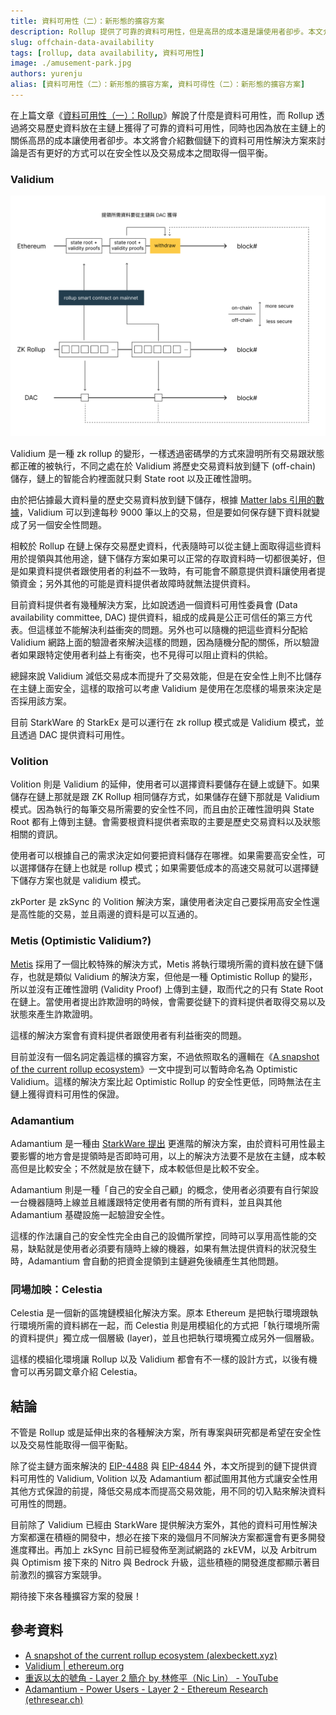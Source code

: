 ```yaml
---
title: 資料可用性（二）：新形態的擴容方案
description: Rollup 提供了可靠的資料可用性，但是高昂的成本還是讓使用者卻步。本文介紹數種鏈下資料可用性方案在安全性與交易成本之間取得平衡。
slug: offchain-data-availability
tags: [rollup, data availability, 資料可用性]
image: ./amusement-park.jpg
authors: yurenju
alias: [資料可用性（二）：新形態的擴容方案, 資料可得性（二）：新形態的擴容方案]
---
```


在上篇文章《[資料可用性（一）：Rollup](rollup-data-availability)》解說了什麼是資料可用性，而 Rollup 透過將交易歷史資料放在主鏈上獲得了可靠的資料可用性，同時也因為放在主鏈上的關係高昂的成本讓使用者卻步。本文將會介紹數個鏈下的資料可用性解決方案來討論是否有更好的方式可以在安全性以及交易成本之間取得一個平衡。

<!--truncate-->

### Validium
![Data Availability - Validium](DA-Validium.png)

Validium 是一種 zk rollup 的變形，一樣透過密碼學的方式來證明所有交易跟狀態都正確的被執行，不同之處在於 Validium 將歷史交易資料放到鏈下 (off-chain) 儲存，鏈上的智能合約裡面就只剩 State root 以及正確性證明。

由於把佔據最大資料量的歷史交易資料放到鏈下儲存，根據 [Matter labs 引用的數據](https://blog.matter-labs.io/zkrollup-vs-validium-starkex-5614e38bc263)，Validium 可以到達每秒 9000 筆以上的交易，但是要如何保存鏈下資料就變成了另一個安全性問題。

相較於 Rollup 在鏈上保存交易歷史資料，代表隨時可以從主鏈上面取得這些資料用於提領與其他用途，鏈下儲存方案如果可以正常的存取資料時一切都很美好，但是如果資料提供者跟使用者的利益不一致時，有可能會不願意提供資料讓使用者提領資金；另外其他的可能是資料提供者故障時就無法提供資料。

目前資料提供者有幾種解決方案，比如說透過一個資料可用性委員會 (Data availability committee, DAC) 提供資料，組成的成員是公正可信任的第三方代表。但這樣並不能解決利益衝突的問題。另外也可以隨機的把這些資料分配給 Validium 網路上面的驗證者來解決這樣的問題，因為隨機分配的關係，所以驗證者如果跟特定使用者利益上有衝突，也不見得可以阻止資料的供給。

總歸來說 Validium 減低交易成本而提升了交易效能，但是在安全性上則不比儲存在主鏈上面安全，這樣的取捨可以考慮 Validium 是使用在怎麼樣的場景來決定是否採用該方案。

目前 StarkWare 的 StarkEx 是可以運行在 zk rollup 模式或是 Validium 模式，並且透過 DAC 提供資料可用性。

### Volition
Volition 則是 Validium 的延伸，使用者可以選擇資料要儲存在鏈上或鏈下。如果儲存在鏈上那就是跟 ZK Rollup 相同儲存方式，如果儲存在鏈下那就是 Validium 模式。因為執行的每筆交易所需要的安全性不同，而且由於正確性證明與 State Root 都有上傳到主鏈。會需要根資料提供者索取的主要是歷史交易資料以及狀態相關的資訊。

使用者可以根據自己的需求決定如何要把資料儲存在哪裡。如果需要高安全性，可以選擇儲存在鏈上也就是 rollup 模式；如果需要低成本的高速交易就可以選擇鏈下儲存方案也就是 validium 模式。

zkPorter 是 zkSync 的 Volition 解決方案，讓使用者決定自己要採用高安全性還是高性能的交易，並且兩邊的資料是可以互通的。

### Metis (Optimistic Validium?)
[Metis](https://www.metis.io/) 採用了一個比較特殊的解決方式，Metis 將執行環境所需的資料放在鏈下儲存，也就是類似 Validium 的解決方案，但他是一種 Optimistic Rollup 的變形，所以並沒有正確性證明 (Validity Proof) 上傳到主鏈，取而代之的只有 State Root 在鏈上。當使用者提出詐欺證明的時候，會需要從鏈下的資料提供者取得交易以及狀態來產生詐欺證明。

這樣的解決方案會有資料提供者跟使用者有利益衝突的問題。

目前並沒有一個名詞定義這樣的擴容方案，不過依照取名的邏輯在《[A snapshot of the current rollup ecosystem](https://www.alexbeckett.xyz/a-snapshot-of-the-current-rollup-ecosystem/)》一文中提到可以暫時命名為 Optimistic Validium。這樣的解決方案比起 Optimistic Rollup 的安全性更低，同時無法在主鏈上獲得資料可用性的保證。

### Adamantium
Adamantium 是一種由 [StarkWare 提出](https://ethresear.ch/t/adamantium-power-users/9600) 更進階的解決方案，由於資料可用性最主要影響的地方會是提領時是否即時可用，以上的解決方法要不是放在主鏈，成本較高但是比較安全；不然就是放在鏈下，成本較低但是比較不安全。

Adamantium 則是一種「自己的安全自己顧」的概念，使用者必須要有自行架設一台機器隨時上線並且維護跟特定使用者有關的所有資料，並且與其他 Adamantium 基礎設施一起驗證安全性。

這樣的作法讓自己的安全性完全由自己的設備所掌控，同時可以享用高性能的交易，缺點就是使用者必須要有隨時上線的機器，如果有無法提供資料的狀況發生時，Adamantium 會自動的把資金提領到主鏈避免後續產生其他問題。


### 同場加映：Celestia
Celestia 是一個新的區塊鏈模組化解決方案。原本 Ethereum 是把執行環境跟執行環境所需的資料綁在一起，而 Celestia 則是用模組化的方式把「執行環境所需的資料提供」獨立成一個層級 (layer)，並且也把執行環境獨立成另外一個層級。

這樣的模組化環境讓 Rollup 以及 Validium 都會有不一樣的設計方式，以後有機會可以再另闢文章介紹 Celestia。


## 結論
不管是 Rollup 或是延伸出來的各種解決方案，所有專案與研究都是希望在安全性以及交易性能取得一個平衡點。

除了從主鏈方面來解決的 [EIP-4488](https://eips.ethereum.org/EIPS/eip-4488) 與 [EIP-4844](https://eips.ethereum.org/EIPS/eip-4844) 外，本文所提到的鏈下提供資料可用性的 Validium, Volition 以及 Adamantium 都試圖用其他方式讓安全性用其他方式保證的前提，降低交易成本而提高交易效能，用不同的切入點來解決資料可用性的問題。

目前除了 Validium 已經由 StarkWare 提供解決方案外，其他的資料可用性解決方案都還在積極的開發中，想必在接下來的幾個月不同解決方案都還會有更多開發進度釋出。再加上 zkSync 目前已經發佈至測試網路的 zkEVM，以及 Arbitrum 與 Optimism 接下來的 Nitro 與 Bedrock 升級，這些積極的開發進度都顯示著目前激烈的擴容方案競爭。

期待接下來各種擴容方案的發展！


## 參考資料
- [A snapshot of the current rollup ecosystem (alexbeckett.xyz)](https://www.alexbeckett.xyz/a-snapshot-of-the-current-rollup-ecosystem/)
- [Validium | ethereum.org](https://ethereum.org/en/developers/docs/scaling/validium/)
- [重返以太的號角 - Layer 2 簡介 by 林修平（Nic Lin） - YouTube](https://www.youtube.com/watch?v=gHYKbUV5BI8)
- [Adamantium - Power Users - Layer 2 - Ethereum Research (ethresear.ch)](https://ethresear.ch/t/adamantium-power-users/9600)